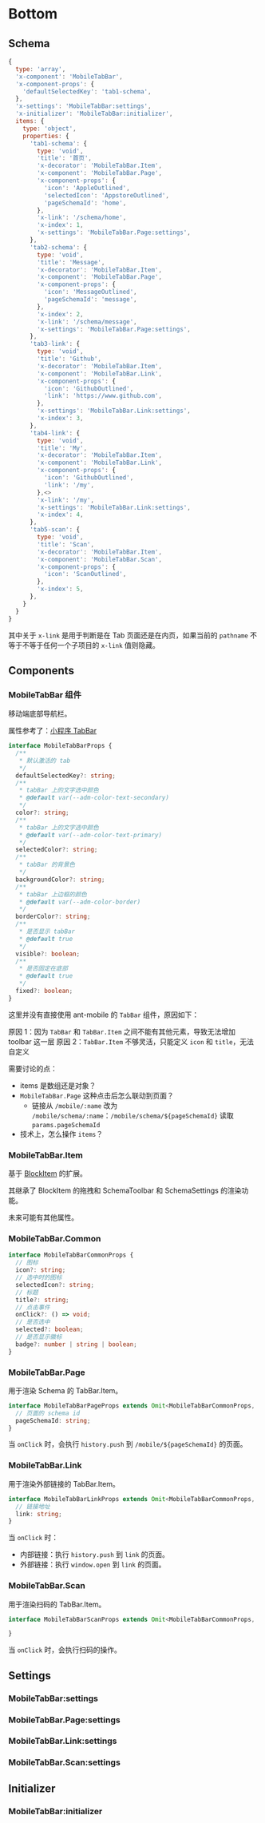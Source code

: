 # Bottom

## Schema

```js
{
  type: 'array',
  'x-component': 'MobileTabBar',
  'x-component-props': {
    'defaultSelectedKey': 'tab1-schema',
  },
  'x-settings': 'MobileTabBar:settings',
  'x-initializer': 'MobileTabBar:initializer',
  items: {
    type: 'object',
    properties: {
      'tab1-schema': {
        type: 'void',
        'title': '首页',
        'x-decorator': 'MobileTabBar.Item',
        'x-component': 'MobileTabBar.Page',
        'x-component-props': {
          'icon': 'AppleOutlined',
          'selectedIcon': 'AppstoreOutlined',
          'pageSchemaId': 'home',
        },
        'x-link': '/schema/home',
        'x-index': 1,
        'x-settings': 'MobileTabBar.Page:settings',
      },
      'tab2-schema': {
        type: 'void',
        'title': 'Message',
        'x-decorator': 'MobileTabBar.Item',
        'x-component': 'MobileTabBar.Page',
        'x-component-props': {
          'icon': 'MessageOutlined',
          'pageSchemaId': 'message',
        },
        'x-index': 2,
        'x-link': '/schema/message',
        'x-settings': 'MobileTabBar.Page:settings',
      },
      'tab3-link': {
        type: 'void',
        'title': 'Github',
        'x-decorator': 'MobileTabBar.Item',
        'x-component': 'MobileTabBar.Link',
        'x-component-props': {
          'icon': 'GithubOutlined',
          'link': 'https://www.github.com',
        },
        'x-settings': 'MobileTabBar.Link:settings',
        'x-index': 3,
      },
      'tab4-link': {
        type: 'void',
        'title': 'My',
        'x-decorator': 'MobileTabBar.Item',
        'x-component': 'MobileTabBar.Link',
        'x-component-props': {
          'icon': 'GithubOutlined',
          'link': '/my',
        },<>
        'x-link': '/my',
        'x-settings': 'MobileTabBar.Link:settings',
        'x-index': 4,
      },
      'tab5-scan': {
        type: 'void',
        'title': 'Scan',
        'x-decorator': 'MobileTabBar.Item',
        'x-component': 'MobileTabBar.Scan',
        'x-component-props': {
          'icon': 'ScanOutlined',
        },
        'x-index': 5,
      },
    }
  }
}
```

其中关于 `x-link` 是用于判断是在 Tab 页面还是在内页，如果当前的 `pathname` 不等于不等于任何一个子项目的 `x-link` 值则隐藏。

## Components

### MobileTabBar 组件

移动端底部导航栏。

属性参考了：[小程序 TabBar](https://developers.weixin.qq.com/miniprogram/dev/reference/configuration/app.html#tabBar)

```ts
interface MobileTabBarProps {
  /**
   * 默认激活的 tab
   */
  defaultSelectedKey?: string;
  /**
   * tabBar 上的文字选中颜色
   * @default var(--adm-color-text-secondary)
   */
  color?: string;
  /**
   * tabBar 上的文字选中颜色
   * @default var(--adm-color-text-primary)
   */
  selectedColor?: string;
  /**
   * tabBar 的背景色
   */
  backgroundColor?: string;
  /**
   * tabBar 上边框的颜色
   * @default var(--adm-color-border)
   */
  borderColor?: string;
  /**
   * 是否显示 tabBar
   * @default true
   */
  visible?: boolean;
  /**
   * 是否固定在底部
   * @default true
   */
  fixed?: boolean;
}
```

这里并没有直接使用 ant-mobile 的 `TabBar` 组件，原因如下：

原因 1：因为 `TabBar` 和 `TabBar.Item` 之间不能有其他元素，导致无法增加 toolbar 这一层
原因 2：`TabBar.Item` 不够灵活，只能定义 `icon` 和 `title`，无法自定义

需要讨论的点：

- items 是数组还是对象？
- `MobileTabBar.Page` 这种点击后怎么联动到页面？
  - 链接从 `/mobile/:name` 改为 `/mobile/schema/:name`：`/mobile/schema/${pageSchemaId}` 读取 `params.pageSchemaId`
- 技术上，怎么操作 `items`？

### MobileTabBar.Item

基于 [BlockItem](https://client.docs.nocobase.com/components/block-item) 的扩展。

其继承了 BlockItem 的拖拽和 SchemaToolbar 和 SchemaSettings 的渲染功能。

未来可能有其他属性。

### MobileTabBar.Common

```ts
interface MobileTabBarCommonProps {
  // 图标
  icon?: string;
  // 选中时的图标
  selectedIcon?: string;
  // 标题
  title?: string;
  // 点击事件
  onClick?: () => void;
  // 是否选中
  selected?: boolean;
  // 是否显示徽标
  badge?: number | string | boolean;
}
```

### MobileTabBar.Page

用于渲染 Schema 的 TabBar.Item。

```ts
interface MobileTabBarPageProps extends Omit<MobileTabBarCommonProps, 'onClick'> {
  // 页面的 schema id
  pageSchemaId: string;
}
```

当 `onClick` 时，会执行 `history.push` 到 `/mobile/${pageSchemaId}` 的页面。

### MobileTabBar.Link

用于渲染外部链接的 TabBar.Item。

```ts
interface MobileTabBarLinkProps extends Omit<MobileTabBarCommonProps, 'onClick'> {
  // 链接地址
  link: string;
}
```

当 `onClick` 时：

- 内部链接：执行 `history.push` 到 `link` 的页面。
- 外部链接：执行 `window.open` 到 `link` 的页面。

### MobileTabBar.Scan

用于渲染扫码的 TabBar.Item。

```ts
interface MobileTabBarScanProps extends Omit<MobileTabBarCommonProps, 'onClick'> {

}
```

当 `onClick` 时，会执行扫码的操作。

## Settings

### MobileTabBar:settings

### MobileTabBar.Page:settings

### MobileTabBar.Link:settings

### MobileTabBar.Scan:settings

## Initializer

### MobileTabBar:initializer
